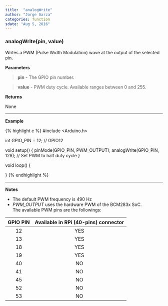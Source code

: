 ```yaml
---
title:  "analogWrite"
author: "Jorge Garza"
categories: function
sdate: "Aug 5, 2016"
---
```


### analogWrite(pin, value)

Writes a PWM (Pulse Width Modulation) wave at the output of the selected pin.

**Parameters**

> **pin** - The GPIO pin number.

> **value** - PWM duty cycle. Available ranges between 0 and 255.

**Returns**

None

____________________

**Example**

{% highlight c %}
#include <Arduino.h>

int GPIO_PIN = 12; // GPIO12

void setup() {
	pinMode(GPIO_PIN, PWM_OUTPUT);
	analogWrite(GPIO_PIN, 128); // Set PWM to half duty cycle
}

void loop() {
	
}
{% endhighlight %}

____________________

**Notes**

- The default PWM frequency is 490 Hz
- *PWM_OUTPUT* uses the hardware PWM of the BCM283x SoC.  
The available PWM pins are the followings:

| GPIO PIN | Available in RPi (40-pins) connector |
|:------:|:-----------:|
|   12   |		YES |
|   13   |		YES |
|   18   | 		YES |
|   19	 |		YES |
|   40	 |		NO  |
|   41	 |		NO  |
|   45   | 		NO  |
|   52   | 		NO  |
|   53   | 		NO  |




